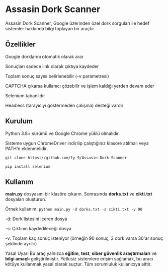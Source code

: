 # Assasin Dork Scanner

Assasin Dork Scanner, Google üzerinden özel dork sorguları ile hedef sistemler hakkında bilgi toplayan bir araçtır.

## Özellikler

Google dorklarını otomatik olarak arar

Sonuçları sadece link olarak çıktıya kaydeder

Toplam sonuç sayısı belirlenebilir (-v parametresi)

CAPTCHA çıkarsa kullanıcı çözebilir ve işlem kaldığı yerden devam eder

Selenium tabanlıdır

Headless (tarayıcıyı göstermeden çalışma) desteği vardır

## Kurulum

Python 3.8+ sürümü ve Google Chrome yüklü olmalıdır.

Sisteme uygun ChromeDriver indirilip çalıştığınız klasöre atılmalı veya PATH'e eklenmelidir.

`git clone https://github.com/fy-9/Assasin-Dork-Scanner`

`pip install selenium`

## Kullanım

**main.py** dosyasını bir klasöre çıkarın. Sonrasında **dorks.txt** ve **cikti.txt** dosyaları oluşturun.

Örnek kullanım: `python main.py -d dorks.txt -s cikti.txt -v 90`

-d: Dork listesini içeren dosya

-s: Çıktının kaydedileceği dosya

-v: Toplam kaç sonuç isteniyor (örneğin 90 sonuç, 3 dork varsa 30'ar sonuç şeklinde ayrılır)

Yasal Uyarı
Bu araç yalnızca **eğitim**, **test**, **siber güvenlik araştırmaları** ve **bilgi amaçlı** geliştirilmiştir. Yetkisiz sistemlere erişim sağlamak, bu aracı kötüye kullanmak yasal olarak suçtur. Tüm sorumluluk kullanıcıya aittir.
